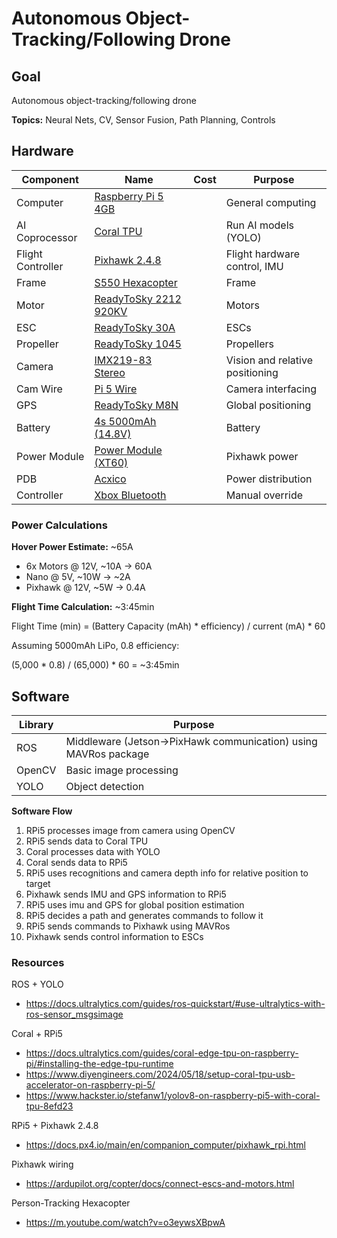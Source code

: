 # Autonomous Object-Tracking/Following Drone

## Goal
Autonomous object-tracking/following drone

**Topics:** Neural Nets, CV, Sensor Fusion, Path Planning, Controls

## Hardware

| Component | Name | Cost | Purpose |
|-----------|------|------|---------|
| Computer | [Raspberry Pi 5 4GB](https://www.amazon.com/Raspberry-Pi-4GB-2023-Processor/dp/B0CK3L9WD3/) | | General computing |
| AI Coprocessor | [Coral TPU](https://coral.ai/products/accelerator) | | Run AI models (YOLO) |
| Flight Controller | [Pixhawk 2.4.8](https://www.amazon.com/Readytosky-Pixhawk-Controller-Autopilot-Splitter/dp/B07CHQ7SZ4/) | | Flight hardware control, IMU |
| Frame | [S550 Hexacopter](https://www.amazon.com/FPVDrone-Hexacopter-6-Axis-Unflodable-Landing/dp/B082V45KHH/) | | Frame |
| Motor | [ReadyToSky 2212 920KV](https://www.amazon.com/Readytosky-Brushless-Motors-Phantom-Quadcopter/dp/B075DD16LK/) | | Motors |
| ESC | [ReadyToSky 30A](https://www.amazon.com/Readytosky-Electronic-Controller-Helicopter-Quadcopter/dp/B09G5WFXSV/) | | ESCs |
| Propeller | [ReadyToSky 1045](https://www.amazon.com/Readytosky-6Pairs-Propeller-Quadcopter-Multirotor/dp/B0823NNTKD/) | | Propellers |
| Camera | [IMX219-83 Stereo](https://www.amazon.com/IMX219-83-Binocular-3280x2464-Developer-XYGStudy/dp/B088ZLMR9M/) | | Vision and relative positioning |
| Cam Wire | [Pi 5 Wire](https://www.amazon.com/IMX219-83-Binocular-3280x2464-Developer-XYGStudy/dp/B088ZLMR9M/) | | Camera interfacing |
| GPS | [ReadyToSky M8N](https://www.amazon.com/Readytosky-Compass-Protective-Standard-Controller/dp/B01KK9A8QG/) | | Global positioning |
| Battery | [4s 5000mAh (14.8V)](https://www.amazon.com/HRB-5000mAh-Connector-Airplane-Helicopter/dp/B06XK8WWX1/) | | Battery |
| Power Module | [Power Module (XT60)](https://www.amazon.com/Pixhawk-BEC-Helicopter-Quadcopters-Accessories/dp/B0BCJM3R5P/) | | Pixhawk power |
| PDB | [Acxico](https://www.amazon.com/Acxico-Drone-Power-Distribution-Output/dp/B0B2PF6YPQ/) | | Power distribution |
| Controller | [Xbox Bluetooth](https://www.amazon.com/Xbox-Wireless-Controller-Black-one/dp/B01LPZM7VI/) | | Manual override |

### Power Calculations
**Hover Power Estimate:** ~65A
- 6x Motors @ 12V, ~10A -> 60A
- Nano @ 5V, ~10W -> ~2A
- Pixhawk @ 12V, ~5W -> 0.4A

**Flight Time Calculation:** ~3:45min

Flight Time (min) = (Battery Capacity (mAh) * efficiency) / current (mA) * 60

Assuming 5000mAh LiPo, 0.8 efficiency:

(5,000 * 0.8) / (65,000) * 60 = ~3:45min

## Software

| Library | Purpose |
|---------|---------|
| ROS | Middleware (Jetson->PixHawk communication) using MAVRos package |
| OpenCV | Basic image processing |
| YOLO | Object detection |

**Software Flow**
1. RPi5 processes image from camera using OpenCV
2. RPi5 sends data to Coral TPU
3. Coral processes data with YOLO
4. Coral sends data to RPi5
5. RPi5 uses recognitions and camera depth info for relative position to target
6. Pixhawk sends IMU and GPS information to RPi5
7. RPi5 uses imu and GPS for global position estimation
8. RPi5 decides a path and generates commands to follow it
9. RPi5 sends commands to Pixhawk using MAVRos
10. Pixhawk sends control information to ESCs

### Resources
ROS + YOLO
  - https://docs.ultralytics.com/guides/ros-quickstart/#use-ultralytics-with-ros-sensor_msgsimage 

Coral + RPi5 
  - https://docs.ultralytics.com/guides/coral-edge-tpu-on-raspberry-pi/#installing-the-edge-tpu-runtime 
  - https://www.diyengineers.com/2024/05/18/setup-coral-tpu-usb-accelerator-on-raspberry-pi-5/ 
  - https://www.hackster.io/stefanw1/yolov8-on-raspberry-pi5-with-coral-tpu-8efd23 

RPi5 + Pixhawk 2.4.8 
  - https://docs.px4.io/main/en/companion_computer/pixhawk_rpi.html

Pixhawk wiring
  - https://ardupilot.org/copter/docs/connect-escs-and-motors.html

Person-Tracking Hexacopter 
  - https://m.youtube.com/watch?v=o3eywsXBpwA   